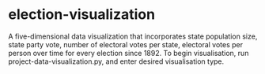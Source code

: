 # election-visualization
A five-dimensional data visualization that incorporates state population size, state party vote, number of electoral votes per state, electoral votes per person over time for every election since 1892. To begin visualisation, run project-data-visualization.py, and enter desired visualisation type.
